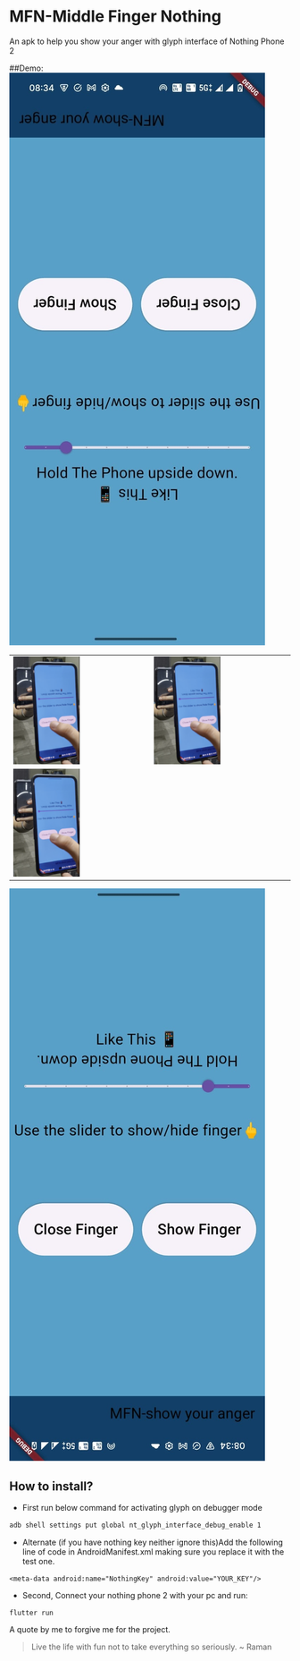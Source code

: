 # MFN-Middle Finger Nothing
An apk to help you show your anger with glyph interface of Nothing Phone 2

##Demo:
![Image of the apk](/assets/MFN_screenshot.jpeg )
<table>
<tr>
<td>
<img src="assets/video_thumbnail.png" style="width:50%;">
</td>
<td>
<img src="assets/video_thumbnail.png" style="width:50%;">
</td>
</tr>
<tr>
<td><div>
      <a href="https://youtube.com/shorts/1fJ7_u69O6A">
         <img src="assets/video_thumbnail.png" style="width:50%;">
      </a>
</div></td>
</tr>
</table>

![Image of the apk](/assets/MFN_screenshot_rotated.jpeg )




## How to install?
* First run below command for activating glyph on debugger mode
```bash
adb shell settings put global nt_glyph_interface_debug_enable 1
```
* Alternate (if you have nothing key neither ignore this)Add the following line of code in AndroidManifest.xml making sure you replace it with the test one.
```
<meta-data android:name="NothingKey" android:value="YOUR_KEY"/>
```

* Second, Connect your nothing phone 2 with your pc and run:
```
flutter run
```

A quote by me to forgive me for the project.
>Live the life with fun not to take everything so seriously. ~ Raman
